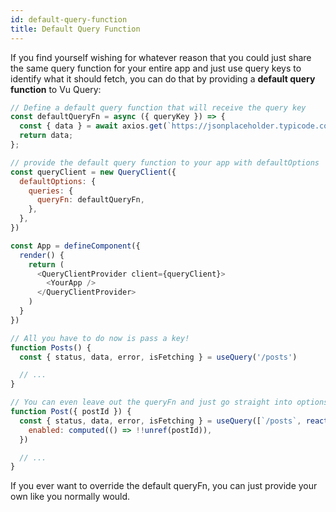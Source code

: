 ```yaml
---
id: default-query-function
title: Default Query Function
---
```


If you find yourself wishing for whatever reason that you could just share the same query function for your entire app and just use query keys to identify what it should fetch, you can do that by providing a **default query function** to Vu Query:

```js
// Define a default query function that will receive the query key
const defaultQueryFn = async ({ queryKey }) => {
  const { data } = await axios.get(`https://jsonplaceholder.typicode.com${queryKey[0]}`);
  return data;
};

// provide the default query function to your app with defaultOptions
const queryClient = new QueryClient({
  defaultOptions: {
    queries: {
      queryFn: defaultQueryFn,
    },
  },
})

const App = defineComponent({
  render() {
    return (
      <QueryClientProvider client={queryClient}>
        <YourApp />
      </QueryClientProvider>
    )
  }
})

// All you have to do now is pass a key!
function Posts() {
  const { status, data, error, isFetching } = useQuery('/posts')

  // ...
}

// You can even leave out the queryFn and just go straight into options
function Post({ postId }) {
  const { status, data, error, isFetching } = useQuery([`/posts`, reactive({postId})], {
    enabled: computed(() => !!unref(postId)),
  })

  // ...
}
```

If you ever want to override the default queryFn, you can just provide your own like you normally would.
